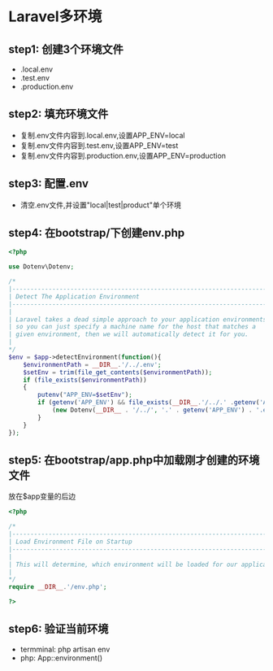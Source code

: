 Laravel多环境
============

## step1: 创建3个环境文件
* .local.env
* .test.env
* .production.env

## step2: 填充环境文件
* 复制.env文件内容到.local.env,设置APP_ENV=local
* 复制.env文件内容到.test.env,设置APP_ENV=test
* 复制.env文件内容到.production.env,设置APP_ENV=production

## step3: 配置.env
* 清空.env文件,并设置"local|test|product"单个环境

## step4: 在bootstrap/下创建env.php
```php
<?php

use Dotenv\Dotenv;

/*
|--------------------------------------------------------------------------
| Detect The Application Environment
|--------------------------------------------------------------------------
|
| Laravel takes a dead simple approach to your application environments
| so you can just specify a machine name for the host that matches a
| given environment, then we will automatically detect it for you.
|
*/
$env = $app->detectEnvironment(function(){
    $environmentPath = __DIR__.'/../.env';
    $setEnv = trim(file_get_contents($environmentPath));
    if (file_exists($environmentPath))
    {
        putenv("APP_ENV=$setEnv");
        if (getenv('APP_ENV') && file_exists(__DIR__.'/../.' .getenv('APP_ENV') .'.env')) {
            (new Dotenv(__DIR__ . '/../', '.' . getenv('APP_ENV') . '.env'))->load();
        } 
    }
});

```

## step5: 在bootstrap/app.php中加载刚才创建的环境文件
放在$app变量的后边

```php
<?php

/*
|--------------------------------------------------------------------------
| Load Environment File on Startup
|--------------------------------------------------------------------------
|
| This will determine, which environment will be loaded for our application.
|
*/
require __DIR__.'/env.php';

?>
```


## step6: 验证当前环境
* termminal: php artisan env
* php: App::environment()
